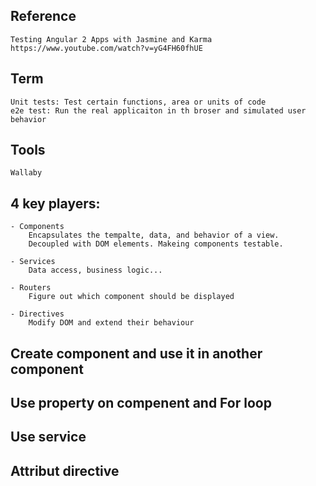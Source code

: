 ## Reference
    Testing Angular 2 Apps with Jasmine and Karma
    https://www.youtube.com/watch?v=yG4FH60fhUE


## Term
    Unit tests: Test certain functions, area or units of code
    e2e test: Run the real applicaiton in th broser and simulated user behavior


## Tools
    Wallaby

## 4 key players:
    - Components
        Encapsulates the tempalte, data, and behavior of a view.
        Decoupled with DOM elements. Makeing components testable.
    
    - Services
        Data access, business logic...
    
    - Routers
        Figure out which component should be displayed

    - Directives
        Modify DOM and extend their behaviour

## Create component and use it in another component

## Use property on compenent and For loop

## Use service

## Attribut directive

    

    